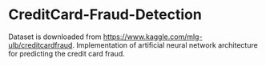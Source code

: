 # CreditCard-Fraud-Detection
Dataset is downloaded from https://www.kaggle.com/mlg-ulb/creditcardfraud.
Implementation of artificial neural network architecture for predicting the credit card fraud. 
